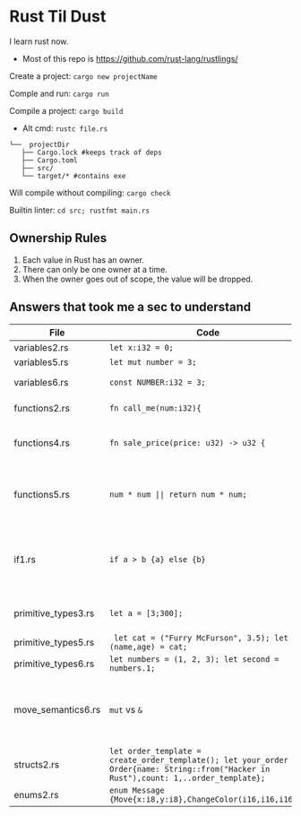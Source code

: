# Rust Til Dust

I learn rust now.
* Most of this repo is <https://github.com/rust-lang/rustlings/>

Create a project: `cargo new projectName`

Comple and run: `cargo run`

Compile a project: `cargo build`
* Alt cmd: `rustc file.rs` 

```none
└──  projectDir
   ├── Cargo.lock #keeps track of deps
   ├── Cargo.toml
   ├── src/
   └── target/* #contains exe
```

Will compile without compiling: `cargo check`

Builtin linter: `cd src; rustfmt main.rs`

## Ownership Rules

1. Each value in Rust has an owner.
1. There can only be one owner at a time.
1. When the owner goes out of scope, the value will be dropped.

## Answers that took me a sec to understand

| File | Code | Note |
| ---  | ---- | ---- |
| variables2.rs | `let x:i32 = 0;` | |
| variables5.rs | `let mut number = 3;` | [Shadowing](https://doc.rust-lang.org/book/ch03-01-variables-and-mutability.html#shadowing) - use `mut` |
| variables6.rs | `const NUMBER:i32 = 3;` | [Constants](https://doc.rust-lang.org/book/ch03-01-variables-and-mutability.html#constants) - always add a type
| functions2.rs | `fn call_me(num:i32){` | Function signature must have type |
| functions4.rs | `fn sale_price(price: u32) -> u32 {` | `-> expected_return_type` ; also u32 since non-negatives only. |
| functions5.rs | `num * num \|\| return num * num;`| Expressions (ret value based on operands) vs statements (ret value is type void)|
| if1.rs        | `if a > b {a} else {b}` | `pub fn` declaration makes any module, function, or data trcuture accessible from inside of external modules.|
| primitive_types3.rs | `let a = [3;300];` | Creates [an array](https://doc.rust-lang.org/stable/book/ch03-02-data-types.html#the-array-type) starting at 3 with size of 300 |
| primitive_types5.rs | ` let cat = ("Furry McFurson", 3.5); let (name,age) = cat;` | Deconstruct a tuple |
| primitive_types6.rs | `let numbers = (1, 2, 3); let second = numbers.1;` | Accessing a tuple |
| move_semantics6.rs | `mut` vs `&` | `mut` when mutating data, ie.e add an element to end of vec. Borrow `&` when you just need read access. | 
| structs2.rs | `let order_template = create_order_template(); let your_order = Order{name: String::from("Hacker in Rust"),count: 1,..order_template};`| `..order_template` to fill in rest that isn't specified. |
| enums2.rs | `enum Message {Move{x:i8,y:i8},ChangeColor(i16,i16,i16),}` | how to enum | 